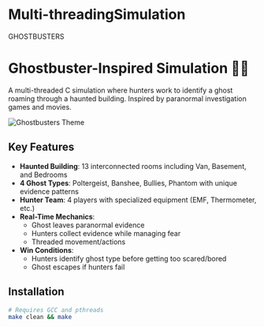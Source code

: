 # Multi-threadingSimulation
GHOSTBUSTERS
# Ghostbuster-Inspired Simulation 👻🔦

A multi-threaded C simulation where hunters work to identify a ghost roaming through a haunted building. Inspired by paranormal investigation games and movies.

![Ghostbusters Theme](https://img.icons8.com/color/96/000000/ghost.png)

## Key Features
- **Haunted Building**: 13 interconnected rooms including Van, Basement, and Bedrooms
- **4 Ghost Types**: Poltergeist, Banshee, Bullies, Phantom with unique evidence patterns
- **Hunter Team**: 4 players with specialized equipment (EMF, Thermometer, etc.)
- **Real-Time Mechanics**: 
  - Ghost leaves paranormal evidence
  - Hunters collect evidence while managing fear
  - Threaded movement/actions
- **Win Conditions**:
  - Hunters identify ghost type before getting too scared/bored
  - Ghost escapes if hunters fail

## Installation
```bash
# Requires GCC and pthreads
make clean && make
